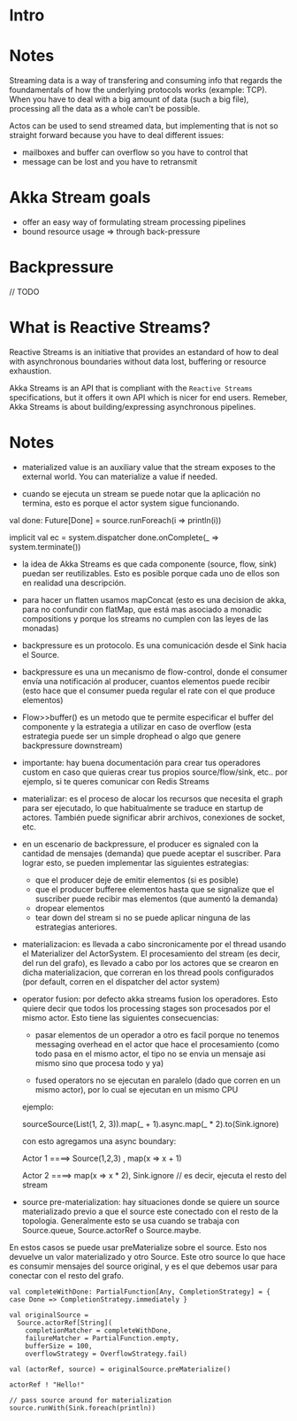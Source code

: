 # Intro

# Notes

Streaming data is a way of transfering and consuming info that regards the foundamentals of how the underlying protocols works (example: TCP). When you have to deal with a big amount of data (such a big file), processing all the data as a whole can't be possible.

Actos can be used to send streamed data, but implementing that is not so straight forward because you have to deal different issues:

* mailboxes and buffer can overflow so you have to control that
* message can be lost and you have to retransmit

# Akka Stream goals

* offer an easy way of formulating stream processing pipelines
* bound resource usage => through back-pressure

# Backpressure

// TODO

# What is Reactive Streams?

Reactive Streams is an initiative that provides an estandard of how to deal with asynchronous boundaries without data lost, buffering or resource exhaustion.

Akka Streams is an API that is compliant with the `Reactive Streams` specifications, but it offers it own API which is nicer for end users. Remeber, Akka Streams is about building/expressing asynchronous pipelines.

# Notes

* materialized value is an auxiliary value that the stream exposes to the external world. You can materialize a value if needed.

* cuando se ejecuta un stream se puede notar que la aplicación no termina, esto es porque el actor system sigue funcionando.

val done: Future[Done] = source.runForeach(i => println(i))

implicit val ec = system.dispatcher
done.onComplete(_ => system.terminate())

* la idea de Akka Streams es que cada componente (source, flow, sink) puedan ser reutilizables. Esto es posible porque cada uno de ellos son en realidad una descripción.

* para hacer un flatten usamos mapConcat (esto es una decision de akka, para no confundir con flatMap, que está mas asociado a monadic compositions y porque los streams no cumplen con las leyes de las monadas)

* backpressure es un protocolo. Es una comunicación desde el Sink hacia el Source.

* backpressure es una un mecanismo de flow-control, donde el consumer envía una notificación al producer, cuantos elementos puede recibir (esto hace que el consumer pueda regular el rate con el que produce elementos)

* Flow>>buffer() es un metodo que te permite especificar el buffer del componente y la estrategia a utilizar en caso de overflow (esta estrategia puede ser un simple drophead o algo que genere backpressure downstream)

* importante: hay buena documentación para crear tus operadores custom en caso que quieras crear tus propios source/flow/sink, etc.. por ejemplo, si te queres comunicar con Redis Streams

* materializar: es el proceso de alocar los recursos que necesita el graph para ser ejecutado, lo que habitualmente se traduce en startup de actores. También puede significar abrir archivos, conexiones de socket, etc.

* en un escenario de backpressure, el producer es signaled con la cantidad de mensajes (demanda) que puede aceptar el suscriber. Para lograr esto, se pueden implementar las siguientes estrategias:

	* que el producer deje de emitir elementos (si es posible)
	* que el producer bufferee elementos hasta que se signalize que el suscriber puede recibir mas elementos (que aumentó la demanda)
	* dropear elementos
	* tear down del stream si no se puede aplicar ninguna de las estrategias anteriores.

* materializacion: es llevada a cabo sincronicamente por el thread usando el Materializer del ActorSystem. El procesamiento del stream (es decir, del run del grafo), es llevado a cabo por los actores que se crearon en dicha materializacion, que correran en los thread pools configurados (por default, corren en el dispatcher del actor system)


* operator fusion: por defecto akka streams fusion los operadores. Esto quiere decir que todos los processing stages son procesados por el mismo actor. Esto tiene las siguientes consecuencias:

	* pasar elementos de un operador a otro es facil porque no tenemos messaging overhead en el actor que hace el procesamiento (como todo pasa en el mismo actor, el tipo no se envia un mensaje asi mismo sino que procesa todo y ya)

	* fused operators no se ejecutan en paralelo (dado que corren en un mismo actor), por lo cual se ejecutan en un mismo CPU

	ejemplo:

	sourceSource(List(1, 2, 3)).map(_ + 1).async.map(_ * 2).to(Sink.ignore)


	con esto agregamos una async boundary:

	Actor 1 ====> Source(1,2,3) , map(x => x + 1)

	Actor 2 ====> map(x => x * 2), Sink.ignore 			// es decir, ejecuta el resto del stream

* source pre-materialization: hay situaciones donde se quiere un source materializado previo a que el source este conectado con el resto de la topologia. Generalmente esto se usa cuando se trabaja con Source.queue, Source.actorRef o Source.maybe.

En estos casos se puede usar preMaterialize sobre el source. Esto nos devuelve un valor materializado y otro Source. Este otro source lo que hace es consumir mensajes del source original, y es el que debemos usar para conectar con el resto del grafo.

	val completeWithDone: PartialFunction[Any, CompletionStrategy] = { case Done => CompletionStrategy.immediately }
	
	val originalSource =
	  Source.actorRef[String](
	    completionMatcher = completeWithDone,
	    failureMatcher = PartialFunction.empty,
	    bufferSize = 100,
	    overflowStrategy = OverflowStrategy.fail)

	val (actorRef, source) = originalSource.preMaterialize()

	actorRef ! "Hello!"

	// pass source around for materialization
	source.runWith(Sink.foreach(println))



